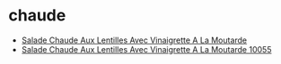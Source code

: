 # chaude

 * [Salade Chaude Aux Lentilles Avec Vinaigrette A La Moutarde](../../index/s/salade-chaude-aux-lentilles-avec-vinaigrette-a-la-moutarde-10055.json)
 * [Salade Chaude Aux Lentilles Avec Vinaigrette A La Moutarde 10055](../../index/s/salade-chaude-aux-lentilles-avec-vinaigrette-a-la-moutarde-10055.json)
